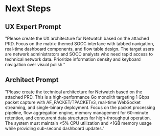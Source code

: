 # Next Steps

## UX Expert Prompt

"Please create the UX architecture for Netwatch based on the attached PRD. Focus on the matrix-themed SOCC interface with tabbed navigation, real-time dashboard components, and flow table design. The target users are network administrators and SOCC analysts who need rapid access to technical network data. Prioritize information density and keyboard navigation over visual polish."

## Architect Prompt

"Please create the technical architecture for Netwatch based on the attached PRD. This is a high-performance Go monolith targeting 1 Gbps packet capture with AF_PACKET/TPACKETv3, real-time WebSocket streaming, and single-binary deployment. Focus on the packet processing pipeline, flow aggregation engine, memory management for 60-minute retention, and concurrent data structures for high-throughput operation. The system must maintain <5% CPU utilization and <1GB memory usage while providing sub-second dashboard updates."
